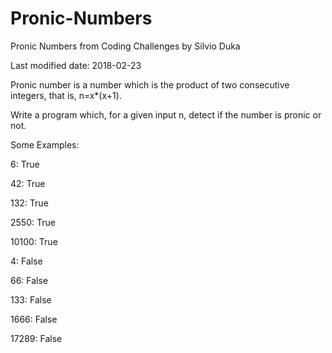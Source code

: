 # Pronic-Numbers
Pronic Numbers from Coding Challenges by Silvio Duka

Last modified date: 2018-02-23

Pronic number is a number which is the product of two consecutive integers, that is, n=x*(x+1). 

Write a program which, for a given input n, detect if the number is pronic or not. 

Some Examples: 

6: True 

42: True 

132: True 

2550: True 

10100: True 

4: False 

66: False 

133: False 

1666: False 

17289: False
